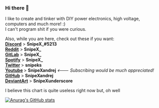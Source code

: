 ### Hi there 👋
I like to create and tinker with DIY power electronics, high voltage, computers and much more! :)
<br>I can't program shit if you were curious.

Also, while you are here, check out these if you want:
  <br>
  <b> <a href="https://discord.gg/Gneap49">Discord</a></b> > <b>SnipeX_#5213</b>
  <br>
  <b><a href="https://www.reddit.com/user/SnipeX_">Reddit</a></b> > <b>SnipeX_</b>
  <br>
  <b><a href="https://gitlab.com/SnipeX_">GitLab</a></b> > <b>SnipeX_</b>
  <br>
  <b><a href="https://open.spotify.com/playlist/06EAF1RhZ59nVgrZoXyQUK?si=o1KCZSC4TJKDejsOtmJq8A">Spotify</a></b> > <b>SnipeX_</b>
  <br>
  <b> <a href="https://twitter.com/snipeks">Twitter</a> </b> > <b>snipeks</b>
  <br>
  <b> <a href="https://www.youtube.com/snipexandrej">Youtube</a> </b> > <b>SnipeXandrej</b>  <i><--- Subscribing would be much appreciated!</i>
  <br>
  <b><a href="https://github.com/SnipeXandrej">GitHub</a></b> > <b>SnipeXandrej</b>
  <br>
  <b><a href="https://www.deviantart.com/SnipeXunderscore">DeviantArt</a></b> > <b>SnipeXunderscore</b>
  
  I believe this chart is quite useless right now but, oh well
  
  [![Anurag's GitHub stats](https://github-readme-stats.vercel.app/api?username=SnipeXandrej&show_icons=true&theme=dark)](https://github.com/anuraghazra/github-readme-stats)
